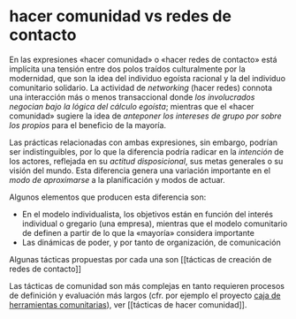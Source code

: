 # hacer comunidad vs redes de contacto
En las expresiones «hacer comunidad» o «hacer redes de contacto» está implícita una tensión entre dos polos traídos culturalmente por la modernidad, que son la idea del individuo egoísta racional y la del individuo comunitario solidario. La actividad de *networking* (hacer redes) connota una interacción más o menos transaccional donde *los involucrados negocian bajo la lógica del cálculo egoísta*; mientras que el «hacer comunidad» sugiere la idea de *anteponer los intereses de grupo por sobre los propios* para el beneficio de la mayoría.

Las prácticas relacionadas con ambas expresiones, sin embargo, podrían ser indistinguibles, por lo que la diferencia podría radicar en la *intención* de los actores, reflejada en su *actitud disposicional*, sus metas generales o su visión del mundo. Esta diferencia genera una variación importante en el *modo de aproximarse* a la planificación y modos de actuar.

Algunos elementos que producen esta diferencia son:

- En el modelo individualista, los objetivos están en función del interés individual o gregario (una empresa), mientras que el modelo comunitario de definen a partir de lo que la «mayoría» considera importante
-  Las dinámicas de poder, y por tanto de organización, de comunicación

Algunas tácticas propuestas por cada una son [[tácticas de creación de redes de contacto]]

Las tácticas de comunidad son más complejas en tanto requieren procesos de definición y evaluación más largos (cfr. por ejemplo el proyecto [caja de herramientas comunitarias](https://ctb.ku.edu/es/conjuntos-de-herramientas)), ver [[tácticas de hacer comunidad]].

